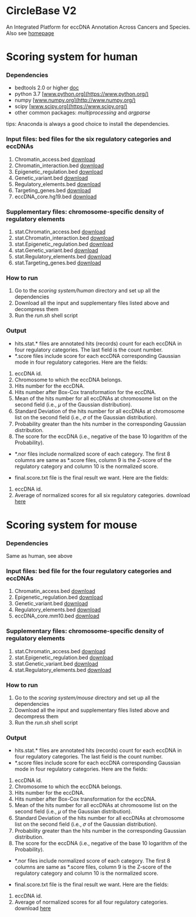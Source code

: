 # CircleBase V2
An Integrated Platform for eccDNA Annotation Across Cancers and Species. Also see [homepage](http://circlebase2.maolab.org/)


# Scoring system for human
### Dependencies
- bedtools 2.0 or higher [doc](http://bedtools.readthedocs.io/)
- python 3.7 [www.python.org](https://www.python.org/)
- numpy [www.numpy.org](http://www.numpy.org/)
- scipy [www.scipy.org](https://www.scipy.org/)
- other common packages: *multiprocessing* and *argparse*

tips: Anaconda is always a good choice to install the dependencies.

### Input files: bed files for the six regulatory categories and eccDNAs
1. Chromatin_access.bed [download](http://circlebasev2.beyondthe.top:580/assets/data/get_score/Chromatin_access.bed.gz)
2. Chromatin_interaction.bed [download](http://circlebasev2.beyondthe.top:580/assets/data/get_score/Chromatin_interaction.bed.gz)
3. Epigenetic_regulation.bed [download](http://circlebasev2.beyondthe.top:580/assets/data/get_score/Epigenetic_regulation.bed.gz)
4. Genetic_variant.bed [download](http://circlebasev2.beyondthe.top:580/assets/data/get_score/Genetic_variant.bed.gz)
5. Regulatory_elements.bed [download](http://circlebasev2.beyondthe.top:580/assets/data/get_score/Regulatory_elements.bed.gz)
6. Targeting_genes.bed [download](http://circlebasev2.beyondthe.top:580/assets/data/get_score/Targeting_genes.bed.gz)
7. eccDNA_core.hg19.bed [download](http://circlebasev2.beyondthe.top:580/assets/data/get_score/eccDNA_core.hg19.bed.gz)

### Supplementary files: chromosome-specific density of regulatory elements
1. stat.Chromatin_access.bed [download](http://circlebasev2.beyondthe.top:580/assets/data/get_score/stat.Chromatin_access.bed.gz)
2. stat.Chromatin_interaction.bed [download](http://circlebasev2.beyondthe.top:580/assets/data/get_score/stat.Chromatin_interaction.bed.gz)
3. stat.Epigenetic_regulation.bed [download](http://circlebasev2.beyondthe.top:580/assets/data/get_score/stat.Epigenetic_regulation.bed.gz)
4. stat.Genetic_variant.bed [download](http://circlebasev2.beyondthe.top:580/assets/data/get_score/stat.Genetic_variant.bed.gz)
5. stat.Regulatory_elements.bed [download](http://circlebasev2.beyondthe.top:580/assets/data/get_score/stat.Regulatory_elements.bed.gz)
6. stat.Targeting_genes.bed [download](http://circlebasev2.beyondthe.top:580/assets/data/get_score/stat.Targeting_genes.bed.gz)


### How to run
1. Go to the *scoring system/human* directory and set up all the dependencies
2. Download all the input and supplementary files listed above and decompress them
3. Run the *run.sh* shell script

### Output
- hits.stat.* files are annotated hits (records) count for each eccDNA in four regulatory categories. The last field is the count number.
- *.score files include score for each eccDNA corresponding Gaussian mode in four regulatory categories. Here are the fields:
1. eccDNA id.
2. Chromosome to which the eccDNA belongs.
3. Hits number for the eccDNA.
4. Hits number after Box-Cox transformation for the eccDNA.
5. Mean of the hits number for all eccDNAs at chromosome list on the second field (i.e., 𝜇 of the Gaussian distribution).
6. Standard Deviation of the hits number for all eccDNAs at chromosome list on the second field (i.e., 𝜎 of the Gaussian distribution).
7. Probability greater than the hits number in the corresponding Gaussian  distribution.
8. The score for the eccDNA (i.e., negative of the base 10 logarithm of the Probability).
- *.nor files include normalized score of each category. The first 8 columns are same as *.score files, column 9 is the Z-score of the regulatory category and column 10 is the normalized score.
 
- final.score.txt file is the final result we want. Here are the fields:
1. eccDNA id.
2. Average of normalized scores for all six regulatory categories. download [here](http://circlebasev2.beyondthe.top:580/assets/data/get_score/final.score.txt.gz)





# Scoring system for mouse
### Dependencies
Same as human, see above

### Input files: bed file for the four regulatory categories and eccDNAs
1. Chromatin_access.bed [download](http://circlebasev2.beyondthe.top:580/assets/data/get_score_mouse/Chromatin_access.bed.gz)
2. Epigenetic_regulation.bed [download](http://circlebasev2.beyondthe.top:580/assets/data/get_score_mouse/Epigenetic_regulation.bed.gz)
3. Genetic_variant.bed [download](http://circlebasev2.beyondthe.top:580/assets/data/get_score_mouse/Genetic_variant.bed.gz)
4. Regulatory_elements.bed [download](http://circlebasev2.beyondthe.top:580/assets/data/get_score_mouse/Regulatory_elements.bed.gz)
5. eccDNA_core.mm10.bed [download](http://circlebasev2.beyondthe.top:580/assets/data/get_score_mouse/eccDNA_core.mm10.bed.gz)

### Supplementary files: chromosome-specific density of regulatory elements
1. stat.Chromatin_access.bed [download](http://circlebasev2.beyondthe.top:580/assets/data/get_score_mouse/stat.Chromatin_access.bed.gz)
2. stat.Epigenetic_regulation.bed [download](http://circlebasev2.beyondthe.top:580/assets/data/get_score_mouse/stat.Epigenetic_regulation.bed.gz)
3. stat.Genetic_variant.bed [download](http://circlebasev2.beyondthe.top:580/assets/data/get_score_mouse/stat.Genetic_variant.bed.gz)
4. stat.Regulatory_elements.bed [download](http://circlebasev2.beyondthe.top:580/assets/data/get_score_mouse/stat.Regulatory_elements.bed.gz)


### How to run
1. Go to the *scoring system/mouse* directory and set up all the dependencies
2. Download all the input and supplementary files listed above and decompress them
3. Run the *run.sh* shell script

### Output
- hits.stat.* files are annotated hits (records) count for each eccDNA in four regulatory categories. The last field is the count number.
- *.score files include score for each eccDNA corresponding Gaussian mode in four regulatory categories. Here are the fields:
1. eccDNA id.
2. Chromosome to which the eccDNA belongs.
3. Hits number for the eccDNA.
4. Hits number after Box-Cox transformation for the eccDNA.
5. Mean of the hits number for all eccDNAs at chromosome list on the second field (i.e., 𝜇 of the Gaussian distribution).
6. Standard Deviation of the hits number for all eccDNAs at chromosome list on the second field (i.e., 𝜎 of the Gaussian distribution).
7. Probability greater than the hits number in the corresponding Gaussian  distribution.
8. The score for the eccDNA (i.e., negative of the base 10 logarithm of the Probability).
- *.nor files include normalized score of each category. The first 8 columns are same as *.score files, column 9 is the Z-score of the regulatory category and column 10 is the normalized score.
 
- final.score.txt file is the final result we want. Here are the fields:
1. eccDNA id.
2. Average of normalized scores for all four regulatory categories. download [here](http://circlebasev2.beyondthe.top:580/assets/data/get_score_mouse/final.score.txt.gz)


